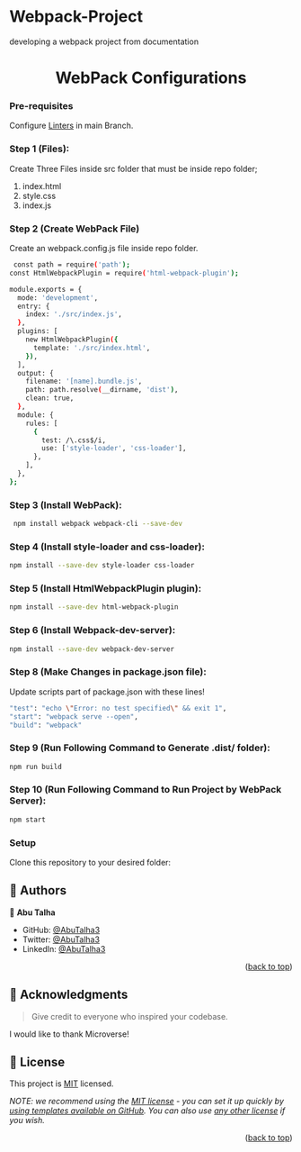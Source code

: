 # Webpack-Project
developing a webpack project from documentation
<a name="readme-top"></a>

  <h1 align = "center"><b>WebPack Configurations</b></h1>

</div>


### Pre-requisites

Configure <a href="#">Linters</a>
 in main Branch.
 
### Step 1 (Files):
Create Three Files inside src folder that must be inside repo folder;
<ol>
<li>index.html</li>
<li>style.css</li>
<li>index.js</li>
</ol>

### Step 2 (Create WebPack File)
Create an webpack.config.js file inside repo folder.
```sh
 const path = require('path');
const HtmlWebpackPlugin = require('html-webpack-plugin');

module.exports = {
  mode: 'development',
  entry: {
    index: './src/index.js',
  },
  plugins: [
    new HtmlWebpackPlugin({
      template: './src/index.html',
    }),
  ],
  output: {
    filename: '[name].bundle.js',
    path: path.resolve(__dirname, 'dist'),
    clean: true,
  },
  module: {
    rules: [
      {
        test: /\.css$/i,
        use: ['style-loader', 'css-loader'],
      },
    ],
  },
};
```

### Step 3 (Install WebPack):

```sh
 npm install webpack webpack-cli --save-dev
```

### Step 4 (Install style-loader and css-loader):

```sh
npm install --save-dev style-loader css-loader
```

### Step 5 (Install HtmlWebpackPlugin plugin):

```sh
npm install --save-dev html-webpack-plugin
```

### Step 6 (Install Webpack-dev-server):

```sh
npm install --save-dev webpack-dev-server
```

### Step 8 (Make Changes in package.json file):
Update scripts part of package.json with these lines!
```sh
"test": "echo \"Error: no test specified\" && exit 1",
"start": "webpack serve --open",
"build": "webpack"
```
### Step 9 (Run Following Command to Generate .dist/ folder):
```sh
npm run build
```
### Step 10 (Run Following Command to Run Project by WebPack Server):
```sh
npm start
```
### Setup
Clone this repository to your desired folder:
<!--
Example commands:

```sh
  cd my-folder
  git clone git@github.com:AbuTalha3/Webpack-Project.git
```
--->

<!-- AUTHORS -->

## 👥 Authors <a name="authors"></a>


👤 **Abu Talha**

- GitHub: [@AbuTalha3](https://github.com/AbuTalha3)
- Twitter: [@AbuTalha3](https://twitter.com/AbuTalha8T)
- LinkedIn: [@AbuTalha3](https://www.linkedin.com/in/abu-talha-8203b252/)

<p align="right">(<a href="#readme-top">back to top</a>)</p>

<!-- ACKNOWLEDGEMENTS -->

## 🙏 Acknowledgments <a name="acknowledgements"></a>

> Give credit to everyone who inspired your codebase.

I would like to thank Microverse!

<!-- LICENSE -->

## 📝 License <a name="license"></a>

This project is [MIT](./LICENSE) licensed.

_NOTE: we recommend using the [MIT license](https://choosealicense.com/licenses/mit/) - you can set it up quickly by [using templates available on GitHub](https://docs.github.com/en/communities/setting-up-your-project-for-healthy-contributions/adding-a-license-to-a-repository). You can also use [any other license](https://choosealicense.com/licenses/) if you wish._

<p align="right">(<a href="#readme-top">back to top</a>)</p>
